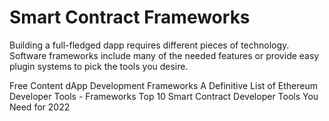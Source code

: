 # Smart Contract Frameworks

Building a full-fledged dapp requires different pieces of technology. Software frameworks include many of the needed features or provide easy plugin systems to pick the tools you desire.

<ResourceGroupTitle>Free Content</ResourceGroupTitle>
<BadgeLink colorScheme='yellow' badgeText='Read' href='https://ethereum.org/en/developers/docs/frameworks/'>dApp Development Frameworks</BadgeLink>
<BadgeLink colorScheme='yellow' badgeText='Read' href='https://media.consensys.net/an-definitive-list-of-ethereum-developer-tools-2159ce865974#frameworks'>A Definitive List of Ethereum Developer Tools - Frameworks</BadgeLink>
<BadgeLink colorScheme='yellow' badgeText='Read' href='https://medium.com/better-programming/top-10-smart-contract-developer-tools-you-need-for-2022-b763f5df689a'>Top 10 Smart Contract Developer Tools You Need for 2022</BadgeLink>
